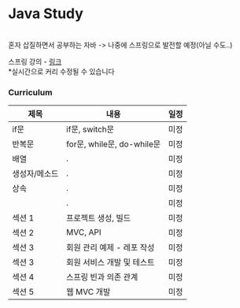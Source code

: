 # Java Study
<br/> 
혼자 삽질하면서 공부하는 자바 -> 나중에 스프링으로 발전할 예정(아닐 수도..)  

스프링 강의 - [ 링크 ]( https://www.inflearn.com/course/%EC%8A%A4%ED%94%84%EB%A7%81-%EC%9E%85%EB%AC%B8-%EC%8A%A4%ED%94%84%EB%A7%81%EB%B6%80%ED%8A%B8#curriculum )
<br/> 
*실시간으로 커리 수정될 수 있습니다
<br/> 
### Curriculum

|제목|내용|일정|
|------|---|---|
|if문|if문, switch문|미정|
|반복문|for문, while문, do-while문|미정|
|배열|.|미정|
|생성자/메소드|.|미정|
|상속|.|미정|
||.|미정|
|섹션 1|프로젝트 생성, 빌드|미정|
|섹션 2|MVC, API|미정|
|섹션 3|회원 관리 예제 - 레포 작성|미정|
|섹션 3|회원 서비스 개발 및 테스트|미정|
|섹션 4|스프링 빈과 의존 관계|미정|
|섹션 5|웹 MVC 개발|미정|
